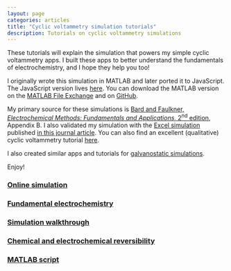 ```yaml
---
layout: page
categories: articles
title: "Cyclic voltammetry simulation tutorials"
description: Tutorials on cyclic voltammetry simulations
---
```


These tutorials will explain the simulation that powers my simple
cyclic voltammetry apps.
I built these apps to better understand the fundamentals of
electrochemistry, and I hope they help you too!

I originally wrote this simulation in MATLAB and later ported it to JavaScript.
The JavaScript version lives [here](/cyclic_voltammetry_simulation/cvwebapp.html).
You can download the MATLAB version on the
[MATLAB File Exchange](https://www.mathworks.com/matlabcentral/fileexchange/64011-cyclic-voltammetry-simulator)
and on [GitHub](https://github.com/petermattia/Cyclic-Voltammetry-Simulator).

My primary source for these simulations is [Bard and Faulkner, *Electrochemical Methods: Fundamentals and Applications*, 2<sup>nd</sup> edition](https://www.amazon.com/Electrochemical-Methods-Fundamentals-Allen-Bard/dp/0471043729),
Appendix B.
I also validated my simulation with the
[Excel simulation](http://pubs.acs.org/doi/suppl/10.1021/acs.jchemed.5b00225/suppl_file/ed5b00225_si_001.xls) published [in this journal article](https://dx.doi.org/10.1021/acs.jchemed.5b00225).
You can also find an excellent (qualitative) cyclic voltammetry tutorial
[here](http://sop4cv.com/index.html).

I also created similar apps and tutorials for
[galvanostatic simulations](/galvanostatic_simulation/index.html).

Enjoy!

### [Online simulation](/cyclic_voltammetry_simulation/cvwebapp.html)

### [Fundamental electrochemistry](/cyclic_voltammetry_simulation/fundamentals.html)

### [Simulation walkthrough](/cyclic_voltammetry_simulation/simulation.html)

### [Chemical and electrochemical reversibility](/cyclic_voltammetry_simulation/reversibility.html)

### [MATLAB script](/cyclic_voltammetry_simulation/code.html)
